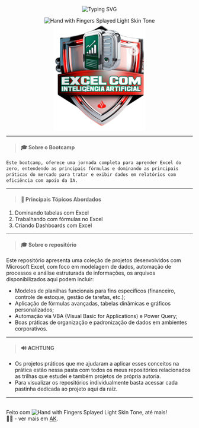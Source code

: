 <div align='center'>

![Typing SVG](<https://readme-typing-svg.herokuapp.com?font=Fira+Code&pause=1000&color=267A76&background=33FF3100&center=true&vCenter=true&width=800&lines=Bem-vindo+(a)+ao+meu+repositório+para+projetos+de+Excel+com+IA!>)

<img src="https://raw.githubusercontent.com/Tarikul-Islam-Anik/Animated-Fluent-Emojis/master/Emojis/Smilies/Winking%20Face%20with%20Tongue.png" alt="Hand with Fingers Splayed Light Skin Tone" width="40" height="40" />

<br/>

<img width="250" align="center" src="./img/santander-excel-ia.png">

---

</div>

> #### 🎓 Sobre o Bootcamp

    Este bootcamp, oferece uma jornada completa para aprender Excel do zero, entendendo as principais fórmulas e dominando as principais práticas do mercado para tratar e exibir dados em relatórios com eficiência com apoio da IA.

---

> #### 🎯 Principais Tópicos Abordados

1. Dominando tabelas com Excel
2. Trabalhando com fórmulas no Excel
3. Criando Dashboards com Excel

---

> #### 🎓 Sobre o repositório

Este repositório apresenta uma coleção de projetos desenvolvidos com Microsoft Excel, com foco em modelagem de dados, automação de processos e análise estruturada de informações, os arquivos disponibilizados aqui podem incluir:

- Modelos de planilhas funcionais para fins específicos (financeiro, controle de estoque, gestão de tarefas, etc.);
- Aplicação de fórmulas avançadas, tabelas dinâmicas e gráficos personalizados;
- Automação via VBA (Visual Basic for Applications) e Power Query;
- Boas práticas de organização e padronização de dados em ambientes corporativos.

---

> #### 🔊 ACHTUNG

- Os projetos práticos que me ajudaram a aplicar esses conceitos na prática estão nessa pasta com todos os meus repositórios relacionados as trilhas que estudei e também projetos de própria autoria.
- Para visualizar os repositórios individualmente basta acessar cada pastinha dedicada ao projeto aqui da raíz.

---

<br/>
Feito com <img src="https://raw.githubusercontent.com/Tarikul-Islam-Anik/Animated-Fluent-Emojis/master/Emojis/Smilies/Yellow%20Heart.png" alt="Hand with Fingers Splayed Light Skin Tone" width="25" height="25" />, até mais!

<div align="left">👧🏽 - ver mais em <a href="https://github.com/angelicakadja">AK</a>.</div>
